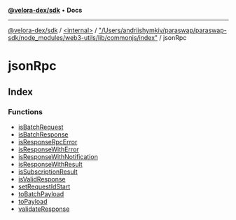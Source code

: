 [**@velora-dex/sdk**](../../../../../README.md) • **Docs**

***

[@velora-dex/sdk](../../../../../globals.md) / [\<internal\>](../../../../README.md) / ["/Users/andriishymkiv/paraswap/paraswap-sdk/node\_modules/web3-utils/lib/commonjs/index"](../../README.md) / jsonRpc

# jsonRpc

## Index

### Functions

- [isBatchRequest](functions/isBatchRequest.md)
- [isBatchResponse](functions/isBatchResponse.md)
- [isResponseRpcError](functions/isResponseRpcError.md)
- [isResponseWithError](functions/isResponseWithError.md)
- [isResponseWithNotification](functions/isResponseWithNotification.md)
- [isResponseWithResult](functions/isResponseWithResult.md)
- [isSubscriptionResult](functions/isSubscriptionResult.md)
- [isValidResponse](functions/isValidResponse.md)
- [setRequestIdStart](functions/setRequestIdStart.md)
- [toBatchPayload](functions/toBatchPayload.md)
- [toPayload](functions/toPayload.md)
- [validateResponse](functions/validateResponse.md)
